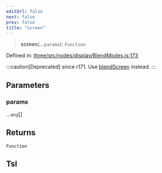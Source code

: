 ```yaml
---
editUrl: false
next: false
prev: false
title: "screen"
---
```


> **screen**(...`params`): `Function`

Defined in: [three/src/nodes/display/BlendModes.js:173](https://github.com/DefinitelyMaybe/three-i18n/blob/fa57b79433d1c349ffb23a78727299c8d4190136/three/src/nodes/display/BlendModes.js#L173)

:::caution[Deprecated]
since r171. Use [blendScreen](/reference/threewebgpu/namespaces/tsl/functions/blendscreen/) instead.
:::

## Parameters

### params

...`any`[]

## Returns

`Function`

## Tsl
